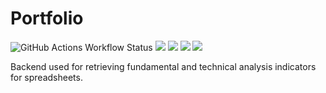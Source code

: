 # Portfolio

![GitHub Actions Workflow Status](https://img.shields.io/github/actions/workflow/status/krzybob/portfolio/ci-build.yml)
![](https://img.shields.io/badge/kotlin-2.0.0-orange)
![](https://img.shields.io/badge/ktor-2.3.12-orange)
![](https://img.shields.io/badge/yfinance-0.2.40-orange)
![](https://img.shields.io/badge/ta4j-0.16-orange)

Backend used for retrieving fundamental and technical analysis indicators for spreadsheets.